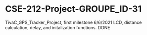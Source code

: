 # CSE-212-Project-GROUPE_ID-31
TivaC_GPS_Tracker_Project, first milestone 6/6/2021
LCD, distance calculation, delay, and initalization functions. DONE
